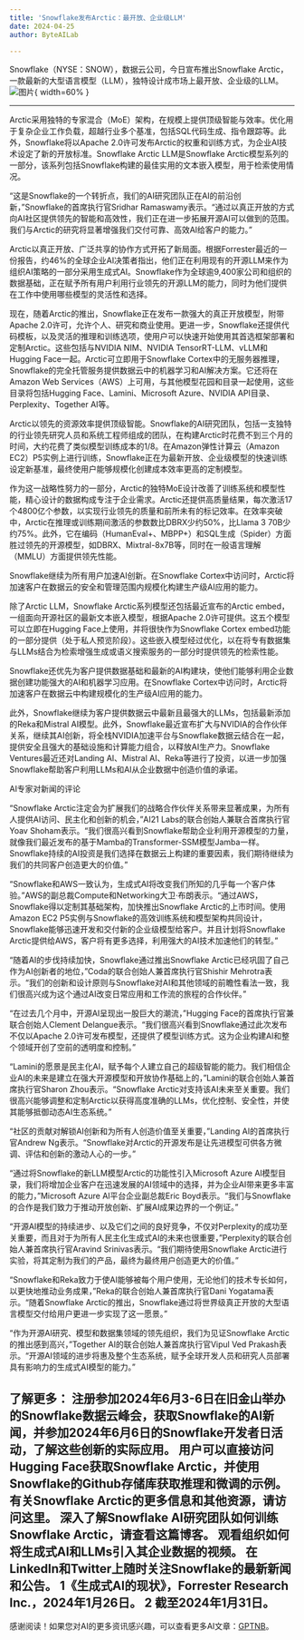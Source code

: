 ```yaml
---
title: 'Snowflake发布Arctic：最开放、企业级LLM'
date: 2024-04-25
author: ByteAILab

---
```


Snowflake（NYSE：SNOW），数据云公司，今日宣布推出Snowflake Arctic，一款最新的大型语言模型（LLM），独特设计成市场上最开放、企业级的LLM。![图片](https://ai-techpark.com/wp-content/uploads/2024/04/Snowflake-960x540.jpg){ width=60% }

---
Arctic采用独特的专家混合（MoE）架构，在规模上提供顶级智能与效率。优化用于复杂企业工作负载，超越行业多个基准，包括SQL代码生成、指令跟踪等。此外，Snowflake将以Apache 2.0许可发布Arctic的权重和训练方式，为企业AI技术设定了新的开放标准。Snowflake Arctic LLM是Snowflake Arctic模型系列的一部分，该系列包括Snowflake构建的最佳实用的文本嵌入模型，用于检索使用情况。

“这是Snowflake的一个转折点，我们的AI研究团队正在AI的前沿创新，”Snowflake的首席执行官Sridhar Ramaswamy表示。“通过以真正开放的方式向AI社区提供领先的智能和高效性，我们正在进一步拓展开源AI可以做到的范围。我们与Arctic的研究将显著增强我们交付可靠、高效AI给客户的能力。”

Arctic以真正开放、广泛共享的协作方式开拓了新局面。根据Forrester最近的一份报告，约46%的全球企业AI决策者指出，他们正在利用现有的开源LLM来作为组织AI策略的一部分采用生成式AI。Snowflake作为全球逾9,400家公司和组织的数据基础，正在赋予所有用户利用行业领先的开源LLM的能力，同时为他们提供在工作中使用哪些模型的灵活性和选择。

现在，随着Arctic的推出，Snowflake正在发布一款强大的真正开放模型，附带Apache 2.0许可，允许个人、研究和商业使用。更进一步，Snowflake还提供代码模板，以及灵活的推理和训练选项，使用户可以快速开始使用其首选框架部署和定制Arctic。这些包括与NVIDIA NIM、NVIDIA TensorRT-LLM、vLLM和Hugging Face一起。Arctic可立即用于Snowflake Cortex中的无服务器推理，Snowflake的完全托管服务提供数据云中的机器学习和AI解决方案。它还将在Amazon Web Services（AWS）上可用，与其他模型花园和目录一起使用，这些目录将包括Hugging Face、Lamini、Microsoft Azure、NVIDIA API目录、Perplexity、Together AI等。

Arctic以领先的资源效率提供顶级智能。Snowflake的AI研究团队，包括一支独特的行业领先研究人员和系统工程师组成的团队，在构建Arctic时花费不到三个月的时间，大约花费了类似模型训练成本的1/8。在Amazon弹性计算云（Amazon EC2）P5实例上进行训练，Snowflake正在为最新开放、企业级模型的快速训练设定新基准，最终使用户能够规模化创建成本效率更高的定制模型。

作为这一战略性努力的一部分，Arctic的独特MoE设计改善了训练系统和模型性能，精心设计的数据构成专注于企业需求。Arctic还提供高质量结果，每次激活17个4800亿个参数，以实现行业领先的质量和前所未有的标记效率。在效率突破中，Arctic在推理或训练期间激活的参数数比DBRX少约50%，比Llama 3 70B少约75%。此外，它在编码（HumanEval+、MBPP+）和SQL生成（Spider）方面胜过领先的开源模型，如DBRX、Mixtral-8x7B等，同时在一般语言理解（MMLU）方面提供领先性能。

Snowflake继续为所有用户加速AI创新。在Snowflake Cortex中访问时，Arctic将加速客户在数据云的安全和管理范围内规模化构建生产级AI应用的能力。

除了Arctic LLM，Snowflake Arctic系列模型还包括最近宣布的Arctic embed，一组面向开源社区的最新文本嵌入模型，根据Apache 2.0许可提供。这五个模型可以立即在Hugging Face上使用，并将很快作为Snowflake Cortex embed功能的一部分提供（处于私人预览阶段）。这些嵌入模型经过优化，以在将专有数据集与LLMs结合为检索增强生成或语义搜索服务的一部分时提供领先的检索性能。

Snowflake还优先为客户提供数据基础和最新的AI构建块，使他们能够利用企业数据创建功能强大的AI和机器学习应用。在Snowflake Cortex中访问时，Arctic将加速客户在数据云中构建规模化的生产级AI应用的能力。

此外，Snowflake继续为客户提供数据云中最新且最强大的LLMs，包括最新添加的Reka和Mistral AI模型。此外，Snowflake最近宣布扩大与NVIDIA的合作伙伴关系，继续其AI创新，将全栈NVIDIA加速平台与Snowflake数据云结合在一起，提供安全且强大的基础设施和计算能力组合，以释放AI生产力。Snowflake Ventures最近还对Landing AI、Mistral AI、Reka等进行了投资，以进一步加强Snowflake帮助客户利用LLMs和AI从企业数据中创造价值的承诺。

AI专家对新闻的评论

“Snowflake Arctic注定会为扩展我们的战略合作伙伴关系带来显著成果，为所有人提供AI访问、民主化和创新的机会，”AI21 Labs的联合创始人兼联合首席执行官Yoav Shoham表示。“我们很高兴看到Snowflake帮助企业利用开源模型的力量，就像我们最近发布的基于Mamba的Transformer-SSM模型Jamba一样。Snowflake持续的AI投资是我们选择在数据云上构建的重要因素，我们期待继续为我们的共同客户创造更大的价值。”

“Snowflake和AWS一致认为，生成式AI将改变我们所知的几乎每一个客户体验。”AWS的副总裁Compute和Networking大卫·布朗表示。“通过AWS，Snowflake得以定制其基础架构，加快推出Snowflake Arctic的上市时间。使用Amazon EC2 P5实例与Snowflake的高效训练系统和模型架构共同设计，Snowflake能够迅速开发和交付新的企业级模型给客户。并且计划将Snowflake Arctic提供给AWS，客户将有更多选择，利用强大的AI技术加速他们的转型。”

“随着AI的步伐持续加快，Snowflake通过推出Snowflake Arctic已经巩固了自己作为AI创新者的地位，”Coda的联合创始人兼首席执行官Shishir Mehrotra表示。“我们的创新和设计原则与Snowflake对AI和其他领域的前瞻性看法一致，我们很高兴成为这个通过AI改变日常应用和工作流的旅程的合作伙伴。”

“在过去几个月中，开源AI呈现出一股巨大的潮流，”Hugging Face的首席执行官兼联合创始人Clement Delangue表示。“我们很高兴看到Snowflake通过此次发布不仅以Apache 2.0许可发布模型，还提供了模型训练方式。这为企业构建AI和整个领域开创了空前的透明度和控制。”

“Lamini的愿景是民主化AI，赋予每个人建立自己的超级智能的能力。我们相信企业AI的未来是建立在强大开源模型和开放协作基础上的，”Lamini的联合创始人兼首席执行官Sharon Zhou表示。“Snowflake Arctic对支持该AI未来至关重要。我们很高兴能够调整和定制Arctic以获得高度准确的LLMs，优化控制、安全性，并使其能够抵御动态AI生态系统。”

“社区的贡献对解锁AI创新和为所有人创造价值至关重要，”Landing AI的首席执行官Andrew Ng表示。“Snowflake对Arctic的开源发布是让先进模型可供各方微调、评估和创新的激动人心的一步。”

“通过将Snowflake的新LLM模型Arctic的功能性引入Microsoft Azure AI模型目录，我们将增加企业客户在迅速发展的AI领域中的选择，并为企业AI带来更多丰富的能力，”Microsoft Azure AI平台企业副总裁Eric Boyd表示。“我们与Snowflake的合作是我们致力于推动开放创新、扩展AI成果边界的一个例证。”

“开源AI模型的持续进步、以及它们之间的良好竞争，不仅对Perplexity的成功至关重要，而且对于为所有人民主化生成式AI的未来也很重要，”Perplexity的联合创始人兼首席执行官Aravind Srinivas表示。“我们期待使用Snowflake Arctic进行实验，将其定制为我们的产品，最终为最终用户创造更大的价值。”

“Snowflake和Reka致力于使AI能够被每个用户使用，无论他们的技术专长如何，以更快地推动业务成果，”Reka的联合创始人兼首席执行官Dani Yogatama表示。“随着Snowflake Arctic的推出，Snowflake通过将世界级真正开放的大型语言模型交付给用户更进一步实现了这一愿景。”

“作为开源AI研究、模型和数据集领域的领先组织，我们为见证Snowflake Arctic的推出感到高兴，”Together AI的联合创始人兼首席执行官Vipul Ved Prakash表示。“开源AI领域的进步将惠及整个生态系统，赋予全球开发人员和研究人员部署具有影响力的生成式AI模型的能力。”

了解更多：
注册参加2024年6月3-6日在旧金山举办的Snowflake数据云峰会，获取Snowflake的AI新闻，并参加2024年6月6日的Snowflake开发者日活动，了解这些创新的实际应用。
用户可以直接访问Hugging Face获取Snowflake Arctic，并使用Snowflake的Github存储库获取推理和微调的示例。
有关Snowflake Arctic的更多信息和其他资源，请访问这里。
深入了解Snowflake AI研究团队如何训练Snowflake Arctic，请查看这篇博客。
观看组织如何将生成式AI和LLMs引入其企业数据的视频。
在LinkedIn和Twitter上随时关注Snowflake的最新新闻和公告。
1《生成式AI的现状》，Forrester Research Inc.，2024年1月26日。
2 截至2024年1月31日。
---
感谢阅读！如果您对AI的更多资讯感兴趣，可以查看更多AI文章：[GPTNB](https://gptnb.com)。